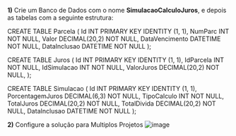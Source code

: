 **1)** Crie um Banco de Dados com o nome **SimulacaoCalculoJuros**, e depois as tabelas com a seguinte estrutura:

CREATE TABLE Parcela (
    Id INT PRIMARY KEY IDENTITY (1, 1),
    NumParc INT NOT NULL,
    Valor DECIMAL(20,2) NOT NULL,
    DataVencimento DATETIME NOT NULL,
    DataInclusao DATETIME NOT NULL
);

CREATE TABLE Juros (
    Id INT PRIMARY KEY IDENTITY (1, 1),
    IdParcela INT NOT NULL,
    IdSimulacao INT NOT NULL,
    ValorJuros DECIMAL(20,2) NOT NULL,
);

CREATE TABLE Simulacao (
    Id INT PRIMARY KEY IDENTITY (1, 1),
    PorcentagemJuros DECIMAL(6,3) NOT NULL,
    TipoCalculo INT NOT NULL,
    TotalJuros DECIMAL(20,2) NOT NULL,
    TotalDivida DECIMAL(20,2) NOT NULL,
    DataInclusao DATETIME NOT NULL
);

**2)** Configure a solução para Multiplos Projetos
![image](https://user-images.githubusercontent.com/20724269/154062399-7cab3943-1af7-4e57-9469-cf6309b052b5.png)
